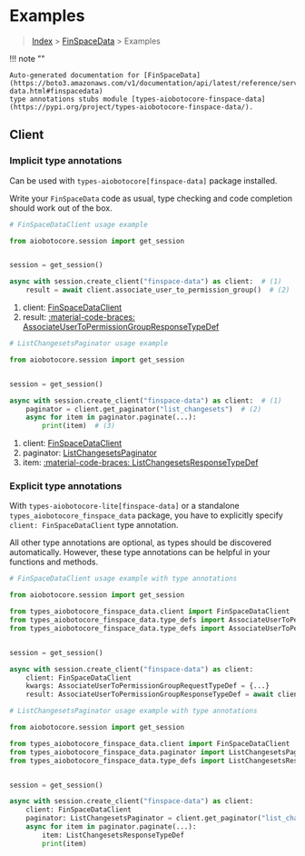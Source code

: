 # Examples

> [Index](../README.md) > [FinSpaceData](./README.md) > Examples

!!! note ""

    Auto-generated documentation for [FinSpaceData](https://boto3.amazonaws.com/v1/documentation/api/latest/reference/services/finspace-data.html#finspacedata)
    type annotations stubs module [types-aiobotocore-finspace-data](https://pypi.org/project/types-aiobotocore-finspace-data/).

## Client

### Implicit type annotations

Can be used with `types-aiobotocore[finspace-data]` package installed.

Write your `FinSpaceData` code as usual,
type checking and code completion should work out of the box.



```python
# FinSpaceDataClient usage example

from aiobotocore.session import get_session


session = get_session()

async with session.create_client("finspace-data") as client:  # (1)
    result = await client.associate_user_to_permission_group()  # (2)
```

1. client: [FinSpaceDataClient](./client.md)
2. result: [:material-code-braces: AssociateUserToPermissionGroupResponseTypeDef](./type_defs.md#associateusertopermissiongroupresponsetypedef) 



```python
# ListChangesetsPaginator usage example

from aiobotocore.session import get_session


session = get_session()

async with session.create_client("finspace-data") as client:  # (1)
    paginator = client.get_paginator("list_changesets")  # (2)
    async for item in paginator.paginate(...):
        print(item)  # (3)
```

1. client: [FinSpaceDataClient](./client.md)
2. paginator: [ListChangesetsPaginator](./paginators.md#listchangesetspaginator)
3. item: [:material-code-braces: ListChangesetsResponseTypeDef](./type_defs.md#listchangesetsresponsetypedef) 




### Explicit type annotations

With `types-aiobotocore-lite[finspace-data]`
or a standalone `types_aiobotocore_finspace_data` package, you have to explicitly specify
`client: FinSpaceDataClient` type annotation.

All other type annotations are optional, as types should be discovered automatically.
However, these type annotations can be helpful in your functions and methods.


```python
# FinSpaceDataClient usage example with type annotations

from aiobotocore.session import get_session

from types_aiobotocore_finspace_data.client import FinSpaceDataClient
from types_aiobotocore_finspace_data.type_defs import AssociateUserToPermissionGroupResponseTypeDef
from types_aiobotocore_finspace_data.type_defs import AssociateUserToPermissionGroupRequestTypeDef


session = get_session()

async with session.create_client("finspace-data") as client:
    client: FinSpaceDataClient
    kwargs: AssociateUserToPermissionGroupRequestTypeDef = {...}
    result: AssociateUserToPermissionGroupResponseTypeDef = await client.associate_user_to_permission_group(**kwargs)
```



```python
# ListChangesetsPaginator usage example with type annotations

from aiobotocore.session import get_session

from types_aiobotocore_finspace_data.client import FinSpaceDataClient
from types_aiobotocore_finspace_data.paginator import ListChangesetsPaginator
from types_aiobotocore_finspace_data.type_defs import ListChangesetsResponseTypeDef


session = get_session()

async with session.create_client("finspace-data") as client:
    client: FinSpaceDataClient
    paginator: ListChangesetsPaginator = client.get_paginator("list_changesets")
    async for item in paginator.paginate(...):
        item: ListChangesetsResponseTypeDef
        print(item)
```


